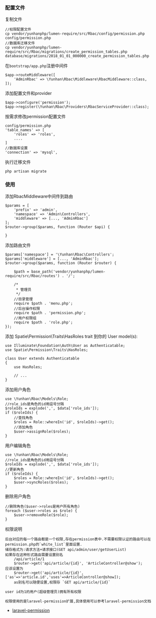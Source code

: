 ### 配置文件

复制文件
```
//权限配置文件
cp vendor/yunhanphp/lumen-require/src/Rbac/config/permission.php config/permission.php
//数据库迁移文件
cp vendor/yunhanphp/lumen-require/src/Rbac/migrations/create_permission_tables.php database/migrations/2018_01_01_000000_create_permission_tables.php
```

在`bootstrap/app.php`注册中间件
```
$app->routeMiddleware([
    'AdminRbac' => \Yunhan\Rbac\Middleware\RbacMiddleware::class,
]);
```

添加配置文件和provider
```
$app->configure('permission');
$app->register(\Yunhan\Rbac\Providers\RbacServiceProvider::class);
```

按需求修改permission配置文件
```
config/permission.php
'table_names' => [
    'roles' => 'roles',
    ....
]
//数据库设置
'connection' => 'mysql',
```

执行迁移文件
```
php artisan migrate
```

### 使用

添加RbacMiddleware中间件到路由
```
$params = [
    'prefix' => 'admin',
    'namespace' => 'Admin\Controllers',
    'middleware' => [..., 'AdminRbac']
];
$router->group($params, function (Router $api) {

}
```

添加路由文件
```
$params['namespace'] = '\Yunhan\Rbac\Controllers';
$params['middleware'] = [..., 'AdminRbac'];
$router->group($params, function (Router $router) {

    $path = base_path('vendor/yunhanphp/lumen-require/src/Rbac/routes') . '/';

    /*
     * 管理员
     */
    //目录管理
    require $path . 'menu.php';
    //后台操作权限
    require $path . 'permission.php';
    //用户权限组
    require $path . 'role.php';
});
```


添加 Spatie\Permission\Traits\HasRoles trait 到你的 User model(s):
```
use Illuminate\Foundation\Auth\User as Authenticatable;
use Spatie\Permission\Traits\HasRoles;

class User extends Authenticatable
{
    use HasRoles;

    // ...
}
```
添加用户角色
```
use \Yunhan\Rbac\Models\Role;
//role_ids是角色的id用逗号分隔
$roleIds = explode(',', $data['role_ids']);
if ($roleIds) {
    //查找角色
    $roles = Role::whereIn('id', $roleIds)->get();
    //添加角色
    $user->assignRole($roles);
}
```

用户编辑角色
```
use \Yunhan\Rbac\Models\Role;
//role_ids是角色的id用逗号分隔
$roleIds = explode(',', $data['role_ids']);
//更新角色
if ($roleIds) {
    $roles = Role::whereIn('id', $roleIds)->get();
    $user->syncRoles($roles);
}
```

删除用户角色
```
//删除角色($user->roles是用户所有角色)
foreach ($user->roles as $role) {
    $user->removeRole($role);
}
```

权限说明
```
后台对应的每一个路由都是一个权限,存在permission表中.不需要权限认证的路由可以在permission.php的`white_list`里面设置.
储存格式为:请求方法+请求接口(GET api/admin/user/getUserList)
如果存在这种形式路由需要设置别名
    /api/article/1
    $router->get('api/article/{id}', 'ArticleController@show');
应该设置为
    $router->get('api/article/{id}', ['as'=>'article.id','uses'=>ArticleController@show]);
    as别名可以随便设置,权限存 `GET api/article/{id}`
    
user id为1的用户(超级管理员)拥有所有权限

```

`权限使用的是laravel-permission扩展,具体使用可以参考laravel-permission文档`
- [laravel-permission](https://github.com/spatie/laravel-permission)

